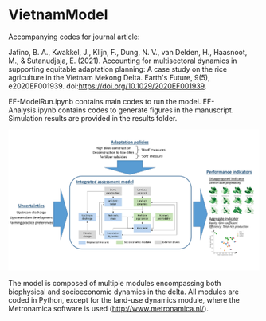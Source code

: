 # VietnamModel
Accompanying codes for journal article:

Jafino, B. A., Kwakkel, J., Klijn, F., Dung, N. V., van Delden, H., Haasnoot, M., & Sutanudjaja, E. (2021). Accounting for multisectoral dynamics in supporting equitable adaptation planning: A case study on the rice agriculture in the Vietnam Mekong Delta. Earth's Future, 9(5), e2020EF001939. doi:https://doi.org/10.1029/2020EF001939.

EF-ModelRun.ipynb contains main codes to run the model. EF-Analysis.ipynb contains codes to generate figures in the manuscript. Simulation results are provided in the results folder. 

<img src="figs_paper/graphical_abstract_compressed2.jpg" width="600"/>

The model is composed of multiple modules encompassing both biophysical and socioeconomic dynamics in the delta. All modules are coded in Python, except for the land-use dynamics module, where the Metronamica software is used (http://www.metronamica.nl/).
